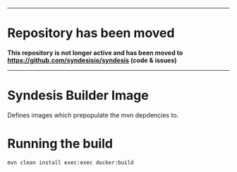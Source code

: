 ---------
# Repository has been moved

**This repository is not longer active and has been moved to https://github.com/syndesisio/syndesis (code & issues)**

----------

# Syndesis Builder Image

Defines images which prepopulate the mvn depdencies to.

# Running the build

`mvn clean install exec:exec docker:build`
